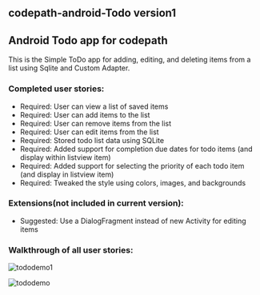 ## codepath-android-Todo version1

## Android Todo app for codepath

This is the Simple ToDo app for adding, editing, and deleting items from a list using Sqlite and Custom Adapter.


### Completed user stories:

-  Required: User can view a list of saved items
-  Required: User can add items to the list
-  Required: User can remove items from the list
-  Required: User can edit items from the list
-  Required: Stored todo list data using SQLite
-  Required: Added support for completion due dates for todo items (and display within listview item)
-  Required: Added support for selecting the priority of each todo item (and display in listview item)
-  Required: Tweaked the style using colors, images, and backgrounds

### Extensions(not included in current version):
-  Suggested: Use a DialogFragment instead of new Activity for editing items

### Walkthrough of all user stories:
![tododemo1](https://cloud.githubusercontent.com/assets/5497374/16430989/31080ec4-3d33-11e6-96f2-fff90a2eafcd.gif)

![tododemo](https://cloud.githubusercontent.com/assets/5497374/16212298/94dcc7e8-36fb-11e6-8fea-ae107fcbd1e9.gif)

